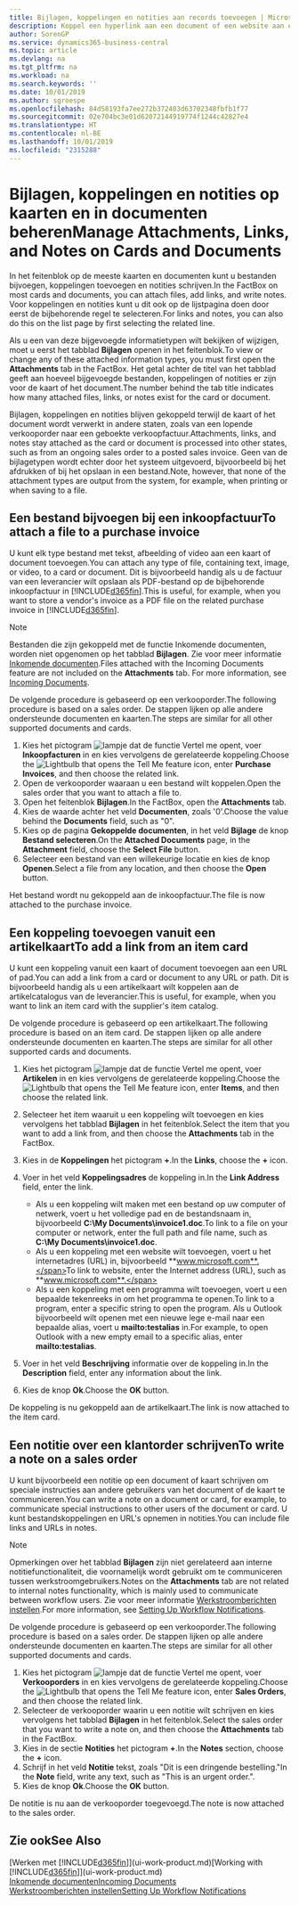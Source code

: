```yaml
---
title: Bijlagen, koppelingen en notities aan records toevoegen | Microsoft Docs
description: Koppel een hyperlink aan een document of een website aan een bepaalde record, zoals een klant of document.
author: SorenGP
ms.service: dynamics365-business-central
ms.topic: article
ms.devlang: na
ms.tgt_pltfrm: na
ms.workload: na
ms.search.keywords: ''
ms.date: 10/01/2019
ms.author: sgroespe
ms.openlocfilehash: 84d58193fa7ee272b372403d63702348fbfb1f77
ms.sourcegitcommit: 02e704bc3e01d62072144919774f1244c42827e4
ms.translationtype: HT
ms.contentlocale: nl-BE
ms.lasthandoff: 10/01/2019
ms.locfileid: "2315288"
---
```

# <a name="manage-attachments-links-and-notes-on-cards-and-documents"></a><span data-ttu-id="5f751-103">Bijlagen, koppelingen en notities op kaarten en in documenten beheren</span><span class="sxs-lookup"><span data-stu-id="5f751-103">Manage Attachments, Links, and Notes on Cards and Documents</span></span>

<span data-ttu-id="5f751-104">In het feitenblok op de meeste kaarten en documenten kunt u bestanden bijvoegen, koppelingen toevoegen en notities schrijven.</span><span class="sxs-lookup"><span data-stu-id="5f751-104">In the FactBox on most cards and documents, you can attach files, add links, and write notes.</span></span> <span data-ttu-id="5f751-105">Voor koppelingen en notities kunt u dit ook op de lijstpagina doen door eerst de bijbehorende regel te selecteren.</span><span class="sxs-lookup"><span data-stu-id="5f751-105">For links and notes, you can also do this on the list page by first selecting the related line.</span></span>

<span data-ttu-id="5f751-106">Als u een van deze bijgevoegde informatietypen wilt bekijken of wijzigen, moet u eerst het tabblad **Bijlagen** openen in het feitenblok.</span><span class="sxs-lookup"><span data-stu-id="5f751-106">To view or change any of these attached information types, you must first open the **Attachments** tab in the FactBox.</span></span> <span data-ttu-id="5f751-107">Het getal achter de titel van het tabblad geeft aan hoeveel bijgevoegde bestanden, koppelingen of notities er zijn voor de kaart of het document.</span><span class="sxs-lookup"><span data-stu-id="5f751-107">The number behind the tab title indicates how many attached files, links, or notes exist for the card or document.</span></span>

<span data-ttu-id="5f751-108">Bijlagen, koppelingen en notities blijven gekoppeld terwijl de kaart of het document wordt verwerkt in andere staten, zoals van een lopende verkooporder naar een geboekte verkoopfactuur.</span><span class="sxs-lookup"><span data-stu-id="5f751-108">Attachments, links, and notes stay attached as the card or document is processed into other states, such as from an ongoing sales order to a posted sales invoice.</span></span> <span data-ttu-id="5f751-109">Geen van de bijlagetypen wordt echter door het systeem uitgevoerd, bijvoorbeeld bij het afdrukken of bij het opslaan in een bestand.</span><span class="sxs-lookup"><span data-stu-id="5f751-109">Note, however, that none of the attachment types are output from the system, for example, when printing or when saving to a file.</span></span>

## <a name="to-attach-a-file-to-a-purchase-invoice"></a><span data-ttu-id="5f751-110">Een bestand bijvoegen bij een inkoopfactuur</span><span class="sxs-lookup"><span data-stu-id="5f751-110">To attach a file to a purchase invoice</span></span>
<span data-ttu-id="5f751-111">U kunt elk type bestand met tekst, afbeelding of video aan een kaart of document toevoegen.</span><span class="sxs-lookup"><span data-stu-id="5f751-111">You can attach any type of file, containing text, image, or video, to a card or document.</span></span> <span data-ttu-id="5f751-112">Dit is bijvoorbeeld handig als u de factuur van een leverancier wilt opslaan als PDF-bestand op de bijbehorende inkoopfactuur in [!INCLUDE[d365fin](includes/d365fin_md.md)].</span><span class="sxs-lookup"><span data-stu-id="5f751-112">This is useful, for example, when you want to store a vendor's invoice as a PDF file on the related purchase invoice in [!INCLUDE[d365fin](includes/d365fin_md.md)].</span></span>

> [!NOTE]
> <span data-ttu-id="5f751-113">Bestanden die zijn gekoppeld met de functie Inkomende documenten, worden niet opgenomen op het tabblad **Bijlagen**. Zie voor meer informatie [Inkomende documenten](across-income-documents.md).</span><span class="sxs-lookup"><span data-stu-id="5f751-113">Files attached with the Incoming Documents feature are not included on the **Attachments** tab. For more information, see [Incoming Documents](across-income-documents.md).</span></span>

<span data-ttu-id="5f751-114">De volgende procedure is gebaseerd op een verkooporder.</span><span class="sxs-lookup"><span data-stu-id="5f751-114">The following procedure is based on a sales order.</span></span> <span data-ttu-id="5f751-115">De stappen lijken op alle andere ondersteunde documenten en kaarten.</span><span class="sxs-lookup"><span data-stu-id="5f751-115">The steps are similar for all other supported documents and cards.</span></span>

1. <span data-ttu-id="5f751-116">Kies het pictogram ![lampje dat de functie Vertel me opent](media/ui-search/search_small.png "Vertel me wat u wilt doen"), voer **Inkoopfacturen** in en kies vervolgens de gerelateerde koppeling.</span><span class="sxs-lookup"><span data-stu-id="5f751-116">Choose the ![Lightbulb that opens the Tell Me feature](media/ui-search/search_small.png "Tell me what you want to do") icon, enter **Purchase Invoices**, and then choose the related link.</span></span>
2. <span data-ttu-id="5f751-117">Open de verkooporder waaraan u een bestand wilt koppelen.</span><span class="sxs-lookup"><span data-stu-id="5f751-117">Open the sales order that you want to attach a file to.</span></span>
3. <span data-ttu-id="5f751-118">Open het feitenblok **Bijlagen**.</span><span class="sxs-lookup"><span data-stu-id="5f751-118">In the FactBox, open the **Attachments** tab.</span></span>
4. <span data-ttu-id="5f751-119">Kies de waarde achter het veld **Documenten**, zoals '0'.</span><span class="sxs-lookup"><span data-stu-id="5f751-119">Choose the value behind the **Documents** field, such as "0".</span></span>
5. <span data-ttu-id="5f751-120">Kies op de pagina **Gekoppelde documenten**, in het veld **Bijlage** de knop **Bestand selecteren**.</span><span class="sxs-lookup"><span data-stu-id="5f751-120">On the **Attached Documents** page, in the **Attachment** field, choose the **Select File** button.</span></span>
5. <span data-ttu-id="5f751-121">Selecteer een bestand van een willekeurige locatie en kies de knop **Openen**.</span><span class="sxs-lookup"><span data-stu-id="5f751-121">Select a file from any location, and then choose the **Open** button.</span></span>

<span data-ttu-id="5f751-122">Het bestand wordt nu gekoppeld aan de inkoopfactuur.</span><span class="sxs-lookup"><span data-stu-id="5f751-122">The file is now attached to the purchase invoice.</span></span>

## <a name="to-add-a-link-from-an-item-card"></a><span data-ttu-id="5f751-123">Een koppeling toevoegen vanuit een artikelkaart</span><span class="sxs-lookup"><span data-stu-id="5f751-123">To add a link from an item card</span></span>
<span data-ttu-id="5f751-124">U kunt een koppeling vanuit een kaart of document toevoegen aan een URL of pad.</span><span class="sxs-lookup"><span data-stu-id="5f751-124">You can add a link from a card or document to any URL or path.</span></span> <span data-ttu-id="5f751-125">Dit is bijvoorbeeld handig als u een artikelkaart wilt koppelen aan de artikelcatalogus van de leverancier.</span><span class="sxs-lookup"><span data-stu-id="5f751-125">This is useful, for example, when you want to link an item card with the supplier's item catalog.</span></span>

<span data-ttu-id="5f751-126">De volgende procedure is gebaseerd op een artikelkaart.</span><span class="sxs-lookup"><span data-stu-id="5f751-126">The following procedure is based on an item card.</span></span> <span data-ttu-id="5f751-127">De stappen lijken op alle andere ondersteunde documenten en kaarten.</span><span class="sxs-lookup"><span data-stu-id="5f751-127">The steps are similar for all other supported cards and documents.</span></span>

1. <span data-ttu-id="5f751-128">Kies het pictogram ![lampje dat de functie Vertel me opent](media/ui-search/search_small.png "Vertel me wat u wilt doen"), voer **Artikelen** in en kies vervolgens de gerelateerde koppeling.</span><span class="sxs-lookup"><span data-stu-id="5f751-128">Choose the ![Lightbulb that opens the Tell Me feature](media/ui-search/search_small.png "Tell me what you want to do") icon, enter **Items**, and then choose the related link.</span></span>
2. <span data-ttu-id="5f751-129">Selecteer het item waaruit u een koppeling wilt toevoegen en kies vervolgens het tabblad **Bijlagen** in het feitenblok.</span><span class="sxs-lookup"><span data-stu-id="5f751-129">Select the item that you want to add a link from, and then choose the **Attachments** tab in the FactBox.</span></span>
3. <span data-ttu-id="5f751-130">Kies in de **Koppelingen** het pictogram **+**.</span><span class="sxs-lookup"><span data-stu-id="5f751-130">In the **Links**, choose the **+** icon.</span></span>
4. <span data-ttu-id="5f751-131">Voer in het veld **Koppelingsadres** de koppeling in.</span><span class="sxs-lookup"><span data-stu-id="5f751-131">In the **Link Address** field, enter the link.</span></span>

    - <span data-ttu-id="5f751-132">Als u een koppeling wilt maken met een bestand op uw computer of netwerk, voert u het volledige pad en de bestandsnaam in, bijvoorbeeld **C:\My Documents\invoice1.doc**.</span><span class="sxs-lookup"><span data-stu-id="5f751-132">To link to a file on your computer or network, enter the full path and file name, such as **C:\My Documents\invoice1.doc**.</span></span>
    - <span data-ttu-id="5f751-133">Als u een koppeling met een website wilt toevoegen, voert u het internetadres (URL) in, bijvoorbeeld **www.microsoft.com**.</span><span class="sxs-lookup"><span data-stu-id="5f751-133">To link to website, enter the Internet address (URL), such as **www.microsoft.com**.</span></span>
    - <span data-ttu-id="5f751-134">Als u een koppeling met een programma wilt toevoegen, voert u een bepaalde tekenreeks in om het programma te openen.</span><span class="sxs-lookup"><span data-stu-id="5f751-134">To link to a program, enter a specific string to open the program.</span></span> <span data-ttu-id="5f751-135">Als u Outlook bijvoorbeeld wilt openen met een nieuwe lege e-mail naar een bepaalde alias, voert u **mailto:testalias** in.</span><span class="sxs-lookup"><span data-stu-id="5f751-135">For example, to open Outlook with a new empty email to a specific alias, enter **mailto:testalias**.</span></span>  

5. <span data-ttu-id="5f751-136">Voer in het veld **Beschrijving** informatie over de koppeling in.</span><span class="sxs-lookup"><span data-stu-id="5f751-136">In the **Description** field, enter any information about the link.</span></span>  
6. <span data-ttu-id="5f751-137">Kies de knop **Ok**.</span><span class="sxs-lookup"><span data-stu-id="5f751-137">Choose the **OK** button.</span></span>

<span data-ttu-id="5f751-138">De koppeling is nu gekoppeld aan de artikelkaart.</span><span class="sxs-lookup"><span data-stu-id="5f751-138">The link is now attached to the item card.</span></span>  

## <a name="to-write-a-note-on-a-sales-order"></a><span data-ttu-id="5f751-139">Een notitie over een klantorder schrijven</span><span class="sxs-lookup"><span data-stu-id="5f751-139">To write a note on a sales order</span></span>
<span data-ttu-id="5f751-140">U kunt bijvoorbeeld een notitie op een document of kaart schrijven om speciale instructies aan andere gebruikers van het document of de kaart te communiceren.</span><span class="sxs-lookup"><span data-stu-id="5f751-140">You can write a note on a document or card, for example, to communicate special instructions to other users of the document or card.</span></span> <span data-ttu-id="5f751-141">U kunt bestandskoppelingen en URL's opnemen in notities.</span><span class="sxs-lookup"><span data-stu-id="5f751-141">You can include file links and URLs in notes.</span></span>

> [!NOTE]
> <span data-ttu-id="5f751-142">Opmerkingen over het tabblad **Bijlagen** zijn niet gerelateerd aan interne notitiefunctionaliteit, die voornamelijk wordt gebruikt om te communiceren tussen werkstroomgebruikers.</span><span class="sxs-lookup"><span data-stu-id="5f751-142">Notes on the **Attachments** tab are not related to internal notes functionality, which is mainly used to communicate between workflow users.</span></span> <span data-ttu-id="5f751-143">Zie voor meer informatie [Werkstroomberichten instellen](across-setting-up-workflow-notifications.md).</span><span class="sxs-lookup"><span data-stu-id="5f751-143">For more information, see [Setting Up Workflow Notifications](across-setting-up-workflow-notifications.md).</span></span>

<span data-ttu-id="5f751-144">De volgende procedure is gebaseerd op een verkooporder.</span><span class="sxs-lookup"><span data-stu-id="5f751-144">The following procedure is based on a sales order.</span></span> <span data-ttu-id="5f751-145">De stappen lijken op alle andere ondersteunde documenten en kaarten.</span><span class="sxs-lookup"><span data-stu-id="5f751-145">The steps are similar for all other supported documents and cards.</span></span>

1. <span data-ttu-id="5f751-146">Kies het pictogram ![lampje dat de functie Vertel me opent](media/ui-search/search_small.png "Vertel me wat u wilt doen"), voer **Verkooporders** in en kies vervolgens de gerelateerde koppeling.</span><span class="sxs-lookup"><span data-stu-id="5f751-146">Choose the ![Lightbulb that opens the Tell Me feature](media/ui-search/search_small.png "Tell me what you want to do") icon, enter **Sales Orders**, and then choose the related link.</span></span>
2. <span data-ttu-id="5f751-147">Selecteer de verkooporder waarin u een notitie wilt schrijven en kies vervolgens het tabblad **Bijlagen** in het feitenblok.</span><span class="sxs-lookup"><span data-stu-id="5f751-147">Select the sales order that you want to write a note on, and then choose the **Attachments** tab in the FactBox.</span></span>
3. <span data-ttu-id="5f751-148">Kies in de sectie **Notities** het pictogram **+**.</span><span class="sxs-lookup"><span data-stu-id="5f751-148">In the **Notes** section, choose the **+** icon.</span></span>
4. <span data-ttu-id="5f751-149">Schrijf in het veld **Notitie** tekst, zoals "Dit is een dringende bestelling."</span><span class="sxs-lookup"><span data-stu-id="5f751-149">In the **Note** field, write any text, such as "This is an urgent order.".</span></span>
5. <span data-ttu-id="5f751-150">Kies de knop **Ok**.</span><span class="sxs-lookup"><span data-stu-id="5f751-150">Choose the **OK** button.</span></span>

<span data-ttu-id="5f751-151">De notitie is nu aan de verkooporder toegevoegd.</span><span class="sxs-lookup"><span data-stu-id="5f751-151">The note is now attached to the sales order.</span></span>

## <a name="see-also"></a><span data-ttu-id="5f751-152">Zie ook</span><span class="sxs-lookup"><span data-stu-id="5f751-152">See Also</span></span>  
<span data-ttu-id="5f751-153">[Werken met [!INCLUDE[d365fin](includes/d365fin_md.md)]](ui-work-product.md)</span><span class="sxs-lookup"><span data-stu-id="5f751-153">[Working with [!INCLUDE[d365fin](includes/d365fin_md.md)]](ui-work-product.md)</span></span>  
[<span data-ttu-id="5f751-154">Inkomende documenten</span><span class="sxs-lookup"><span data-stu-id="5f751-154">Incoming Documents</span></span>](across-income-documents.md)  
[<span data-ttu-id="5f751-155">Werkstroomberichten instellen</span><span class="sxs-lookup"><span data-stu-id="5f751-155">Setting Up Workflow Notifications</span></span>](across-setting-up-workflow-notifications.md)  
